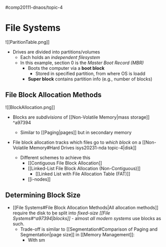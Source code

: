 #comp20111-dnaos/topic-4 
# File Systems

![[ParitionTable.png]]

- Drives are divided into partitions/volumes
	- Each holds an *independent filesystem*
	- In this example, section 0 is the *Master Boot Record (MBR)*
		- Boots the computer via a **boot block**
			- Stored in specified partition, from where OS is loadd
		- **Super block** contains partition info (e.g., number of blocks)

## File Block Allocation Methods

![[BlockAllocation.png]]

- Blocks are *subdivisions* of [[Non-Volatile Memory|mass storage]] ^a97394
	- Similar to [[Paging|pages]] but in secondary memory

- File block allocation tracks which files go to *which block* on a [[Non-Volatile Memory#Hard Drives isys20231-nda topic-4|disk]]
	- Different schemes to achieve this
		- [[Contiguous File Block Allocation]]
		- [[Linked-List File Block Allocation (Non-Contiguous)]]
			- [[Linked List with File Allocation Table (FAT)]]
		- [[i-nodes]]

## Determining Block Size

- [[File Systems#File Block Allocation Methods|All allocation methods]] require the disk to be split into *fixed-size [[File Systems#^a97394|blocks]]* - almost *all modern systems* use blocks as such.
	- Trade-off is similar to [[Segmentation#Comparison of Paging and Segmentation|page size]] in [[Memory Management]]:
		- With sm